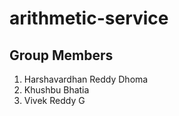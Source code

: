 # arithmetic-service
## Group Members
1) Harshavardhan Reddy Dhoma
2) Khushbu Bhatia
3) Vivek Reddy G
